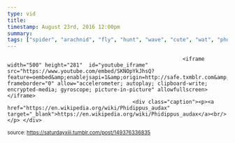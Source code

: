 ```yaml
---
type: vid
title: 
timestamp: August 23rd, 2016 12:00pm
summary: 
tags: ["spider", "arachnid", "fly", "hunt", "wave", "cute", "wat", "photography]
---
```


                
                
                
                
                
                
                
                
                                                            <iframe width="500" height="281"  id="youtube_iframe" src="https://www.youtube.com/embed/SKNOpYkJhsQ?feature=oembed&amp;enablejsapi=1&amp;origin=http://safe.txmblr.com&amp;wmode=opaque" frameborder="0" allow="accelerometer; autoplay; clipboard-write; encrypted-media; gyroscope; picture-in-picture" allowfullscreen></iframe>                    
                                            <div class="caption"><p><a href="https://en.wikipedia.org/wiki/Phidippus_audax" target="_blank">https://en.wikipedia.org/wiki/Phidippus_audax</a><br/></p> </div>
                                                    
<small>source: https://saturdayxiii.tumblr.com/post/149376336835</small>